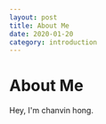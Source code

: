 ```yaml
---
layout: post
title: About Me
date: 2020-01-20
category: introduction
---
```


# About Me

Hey, I'm chanvin hong.